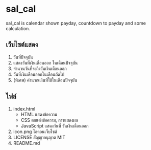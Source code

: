 # sal_cal
 
 sal_cal is calendar shown payday, countdown to payday and some calculation. 

 ## เว็บไซต์แสดง
 1. วันที่ปัจจุบัน
 2. แสดงวันที่เงินเดือนออก ในเดือนปัจจุบัน
 3. จำนวนวันที่จะถึงวันเงินเดือนออก
 4. วันที่เงินเดือนออกในเดือนถัดไป
 5. (พิเศษ) คำนวณเงินที่ใช้ในเดือนปัจจุบัน

 ## ไฟล์
 1. index.html
    - HTML แสดงข้อความ
    - CSS ตกแต่งข้อความ, การแสดงผล
    - JavaScript แสดงวันที่ วันเงินเดือนออก
 2.  icon.png ไอคอนเว็บไซต์
 3. LICENSE สัญญาอนุญาต MIT
 4. README.md 



